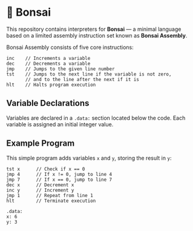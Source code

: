 
# 🌱 Bonsai

This repository contains interpreters for **Bonsai** — a minimal language based on a limited assembly instruction set known as **Bonsai Assembly**.

Bonsai Assembly consists of five core instructions:

```
inc    // Increments a variable  
dec    // Decrements a variable  
jmp    // Jumps to the given line number  
tst    // Jumps to the next line if the variable is not zero,  
       // and to the line after the next if it is  
hlt    // Halts program execution
```

## Variable Declarations

Variables are declared in a `.data:` section located below the code. Each variable is assigned an initial integer value.


## Example Program

This simple program adds variables `x` and `y`, storing the result in `y`:

```assembly
tst x      // Check if x == 0  
jmp 4      // If x != 0, jump to line 4  
jmp 7      // If x == 0, jump to line 7  
dec x      // Decrement x  
inc y      // Increment y  
jmp 1      // Repeat from line 1  
hlt        // Terminate execution

.data:
x: 6  
y: 3
```


